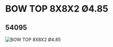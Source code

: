 # BOW TOP 8X8X2 Ø4.85
## 54095
![BOW TOP 8X8X2 Ø4.85](https://lc-www-live-s.legocdn.com/media/bricks/5/2/4284006.jpg)